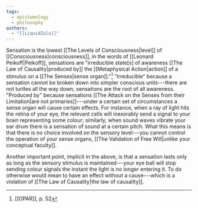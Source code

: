```yaml
---
tags:
  - epistemology
  - philosophy
authors:
  - "[[LiquidZulu]]"
---
```

Sensation is the lowest [[The Levels of Consciousness|level]] of [[Consciousness|consciousness]], in the words of [[Leonard Peikoff|Peikoff]], sensations are "irreducible state\[s] of awareness [[The Law of Causality|produced by]] the [[Metaphysical Action|action]] of a stimulus on a [[The Senses|sense organ]]."[^1] "Irreducible" because a sensation cannot be broken down into simpler conscious units---there are not turtles all the way down, sensations are the root of all awareness. "Produced by" because sensations [[The Attack on the Senses from their Limitation|are not primaries]]---under a certain set of circumstances a sense organ will cause certain effects. For instance, when a ray of light hits the retina of your eye, the relevant cells will inexorably send a signal to your brain representing some colour; similarly, when sound waves vibrate your ear drum there is a sensation of sound at a certain pitch. What this means is that there is no choice involved on the sensory level---you cannot control the operation of your sense organs, [[The Validation of Free Will|unlike your conceptual faculty]].

Another important point, implicit in the above, is that a sensation lasts only as long as the sensory stimulus is maintained---your eye ball will stop sending colour signals the instant the light is no longer entering it. To do otherwise would mean to have an effect without a cause---which is a violation of [[The Law of Causality|the law of causality]].

[^1]: [[OPAR]], p. 52